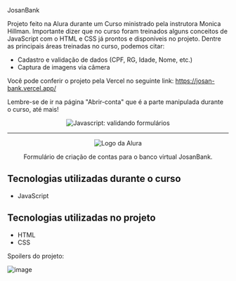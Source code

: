 JosanBank

Projeto feito na Alura durante um Curso ministrado pela instrutora Monica Hillman. Importante dizer que no curso foram treinados alguns conceitos de JavaScript com o HTML e CSS já prontos e disponíveis no projeto. Dentre as principais áreas treinadas no curso, podemos citar:

* Cadastro e validação de dados (CPF, RG, Idade, Nome, etc.)
* Captura de imagens via câmera

Você pode conferir o projeto pela Vercel no seguinte link: https://josan-bank.vercel.app/

Lembre-se de ir na página "Abrir-conta" que é a parte manipulada durante o curso, até mais!

<p align="center"> <img src="https://imgur.com/mIBmcEL.png" alt="Javascript: validando formulários"> </p>

<hr>

<p align="center"> <img src="https://github.com/MonicaHillman/aluraplay-requisicoes/blob/main/img/logo.png" alt="Logo da Alura"> </p>
<p align="center">Formulário de criação de contas para o banco virtual JosanBank.</p>

## Tecnologias utilizadas durante o curso
* JavaScript

## Tecnologias utilizadas no projeto
* HTML
* CSS

Spoilers do projeto:

![image](https://user-images.githubusercontent.com/123435999/221441672-7c56fe8b-815b-4f7b-9d71-5ea3a8f77245.png)


